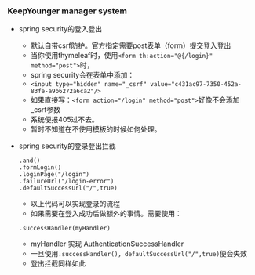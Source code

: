 ### KeepYounger manager system
* spring security的登入登出

    * 默认自带csrf防护。官方指定需要post表单（form）提交登入登出
    * 当你使用thymeleaf时，使用`<form th:action="@{/login}" method="post">`时，
    * spring security会在表单中添加：
    * `<input type="hidden" name="_csrf" value="c431ac97-7350-452a-83fe-a9b6272a6ca2"/>`
    * 如果直接写：`<form action="/login" method="post">`好像不会添加_csrf参数
    * 系统便报405过不去。
    * 暂时不知道在不使用模板的时候如何处理。
* spring security的登录登出拦截
    ```
    .and()
    .formLogin()
    .loginPage("/login")
    .failureUrl("/login-error")
    .defaultSuccessUrl("/",true)
    ```
    * 以上代码可以实现登录的流程
    * 如果需要在登入成功后做额外的事情。需要使用：
    ```
    .successHandler(myHandler)
    ```
    * myHandler 实现 AuthenticationSuccessHandler
    * 一旦使用`.successHandler()`，`defaultSuccessUrl("/",true)`便会失效
    * 登出拦截同样如此